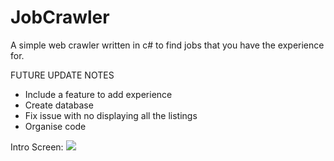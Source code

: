 # JobCrawler
A simple web crawler written in c# to find jobs that you have the experience for.

FUTURE UPDATE NOTES
- Include a feature to add experience
- Create database
- Fix issue with no displaying all the listings
- Organise code

Intro Screen: 
![](name-of-giphy.gif)
